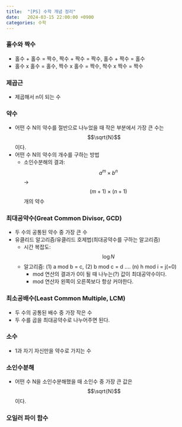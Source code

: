 ```yaml
---
title:  "[PS] 수학 개념 정리"
date:   2024-03-15 22:00:00 +0900
categories: 수학
---
```


### 홀수와 짝수
- 홀수 + 홀수 = 짝수, 짝수 + 짝수 = 짝수, 홀수 + 짝수 = 홀수
- 홀수 x 홀수 = 홀수, 짝수 x 홀수 = 짝수, 짝수 x 짝수 = 짝수

### 제곱근
- 제곱해서 n이 되는 수

### 약수
- 어떤 수 N의 약수를 절반으로 나누었을 때 작은 부분에서 가장 큰 수는 $$\sqrt{N}$$이다.
- 어떤 수 N의 약수의 개수를 구하는 방법
  - 소인수분해의 결과: $$a^m \times b^n$$ -> $$ (m + 1) \times (n + 1)$$개의 약수

### 최대공약수(Great Common Divisor, GCD)
- 두 수의 공통된 약수 중 가장 큰 수
- 유클리드 알고리즘/유클리드 호제법(최대공약수를 구하는 알고리즘)
  - 시간 복잡도: $$\log N$$
  - 알고리즘: (1) a mod b = c, (2) b mod c = d .... (n) h mod i = j(=0)
    - mod 연산의 결과가 0이 될 때 나누는(?) 값이 최대공약수이다.
    - mod 연산자 왼쪽이 오른쪽보다 항상 커야한다.

### 최소공배수(Least Common Multiple, LCM)
- 두 수의 공통된 배수 중 가장 작은 수
- 두 수를 곱을 최대공약수로 나누어주면 된다.

### 소수
- 1과 자기 자신만을 약수로 가지는 수


### 소인수분해
- 어떤 수 N을 소인수분해했을 때 소인수 중 가장 큰 값은 $$\sqrt{N}$$ 이다.

### 오일러 파이 함수
